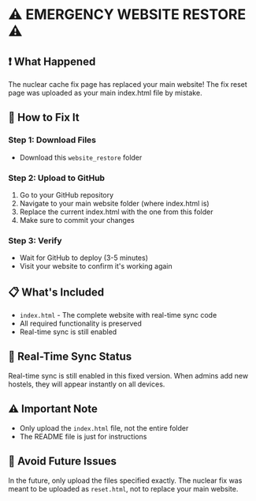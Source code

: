 # ⚠️ EMERGENCY WEBSITE RESTORE ⚠️

## ❗ What Happened
The nuclear cache fix page has replaced your main website! The fix reset page was uploaded as your main index.html file by mistake.

## 🚨 How to Fix It

### Step 1: Download Files
- Download this `website_restore` folder

### Step 2: Upload to GitHub
1. Go to your GitHub repository
2. Navigate to your main website folder (where index.html is)
3. Replace the current index.html with the one from this folder
4. Make sure to commit your changes

### Step 3: Verify
- Wait for GitHub to deploy (3-5 minutes)
- Visit your website to confirm it's working again

## 📋 What's Included
- `index.html` - The complete website with real-time sync code
- All required functionality is preserved
- Real-time sync is still enabled

## 🚀 Real-Time Sync Status
Real-time sync is still enabled in this fixed version. When admins add new hostels, they will appear instantly on all devices.

## ⚠️ Important Note
- Only upload the `index.html` file, not the entire folder
- The README file is just for instructions

## 🚫 Avoid Future Issues
In the future, only upload the files specified exactly. The nuclear fix was meant to be uploaded as `reset.html`, not to replace your main website.